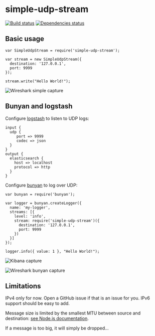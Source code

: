 simple-udp-stream
=================

[![Build status](https://travis-ci.org/ddm/simple-udp-stream.svg)](https://travis-ci.org/ddm/simple-udp-stream)
[![Dependencies status](https://david-dm.org/ddm/simple-udp-stream.svg)](https://david-dm.org/ddm/simple-udp-stream)

## Basic usage

    var SimpleUdpStream = require('simple-udp-stream');

    var stream = new SimpleUdpStream({
      destination: '127.0.0.1',
      port: 9999
    });

    stream.write("Hello World!");

![Wireshark simple capture](https://i.imgur.com/89Am8Zu.png)

## Bunyan and logstash

Configure [logstash](http://logstash.net/) to listen to UDP logs:

    input {
      udp {
         port => 9999
         codec => json
      }
    }
    output {
      elasticsearch {
        host => localhost
        protocol => http
      }
    }

Configure [bunyan](https://github.com/trentm/node-bunyan) to log over UDP:

    var bunyan = require('bunyan');

    var logger = bunyan.createLogger({
      name: 'my-logger',
      streams: [{
        level: 'info',
        stream: require('simple-udp-stream')({
          destination: '127.0.0.1',
          port: 9999
        })
      }]
    });

    logger.info({ value: 1 }, "Hello World!");

![Kibana capture](https://i.imgur.com/u2yuKv6.png)

![Wireshark bunyan capture](https://i.imgur.com/ulxG3Kz.png)

## Limitations

IPv4 only for now. Open a GitHub issue if that is an issue for you. IPv6 support should be easy to add.

Message size is limited by the smallest MTU between source and destination: [see Node.js documentation](https://nodejs.org/api/dgram.html#dgram_socket_send_buf_offset_length_port_address_callback).

If a message is too big, it will simply be dropped...
